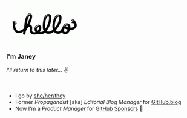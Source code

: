 <img src="https://github.com/jjjaney/jjjaney/blob/master/hello.gif" alt="hey" width="200"/>

### I'm Janey
_I'll return to this later..._ :v:

<img src="https://github.com/jjjaney/jjjaney/blob/master/dealwithitjjjaney.gif" alt="" width="300"/>


* I go by [she/her/they](https://pronoun.is/she/her?or=they)
* Former *Propagandist* [aka] *Editorial Blog Manager* for [GitHub.blog](https://github.blog/)
* Now I'm a *Product Manager* for [GitHub Sponsors](https://github.com/sponsors) :sparkling_heart:



